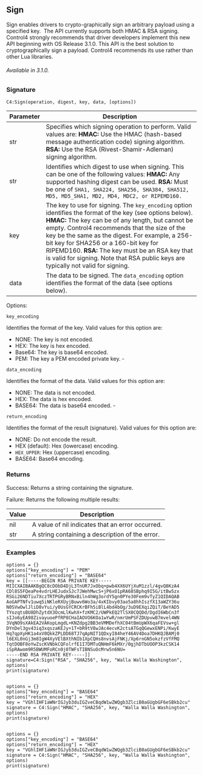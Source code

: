 ## Sign

Sign enables drivers to crypto-graphically sign an arbitrary payload using a specified key.  The API currently supports both HMAC & RSA signing. Control4 strongly recommends that driver developers implement this new API beginning with OS Release 3.1.0. This API is the best solution to cryptographically sign a payload. Control4 recommends its use rather than other Lua libraries.

###### Available in 3.1.0.


### Signature

`C4:Sign(operation, digest, key, data, [options])`


| Parameter | Description | 
| --- | --- |
| str | Specifies which signing operation to perform. Valid values are: **HMAC:** Use the HMAC (hash-based message authentication code) signing algorithm. **RSA:** Use the RSA (Rivest-Shamir-Adleman) signing algorithm. |
| str | Identifies which digest to use when signing. This can be one of the following values: **HMAC:** Any supported hashing digest can be used. **RSA:** Must be one of `SHA1, SHA224, SHA256, SHA384, SHA512, MD5, MD5_SHA1, MD2, MD4, MDC2, or RIPEMD160.` |
| key | The key to use for signing. The `key_encoding` option identifies the format of the key (see options below). **HMAC:** The key can be of any length, but cannot be empty.  Control4 recommends that the size of the key be the same as the digest. For example, a 256-bit key for SHA256 or a 160-bit key for RIPEMD160. **RSA:** The key must be an RSA key that is valid for signing. Note that RSA public keys are typically not valid for signing. |
| data | The data to be signed. The `data_encoding` option identifies the format of the data (see options below).

Options:

`key_encoding`
 
Identifies the format of the key. Valid values for this option are:

- NONE: The key is not encoded.
- HEX: The key is hex encoded.
- Base64: The key is base64 encoded.
- PEM: The key a PEM encoded private key.
\- 

`data_encoding`

Identifies the format of the data. Valid values for this option are:

- NONE: The data is not encoded.
- HEX: The data is hex encoded.
- BASE64: The data is base64 encoded.
\- 

`return_encoding`

Identifies the format of the result (signature). Valid values for this option are:

- NONE: Do not encode the result.
- HEX (default): Hex (lowercase) encoding.
- `HEX_UPPER`: Hex (uppercase) encoding.
- BASE64: Base64 encoding.


### Returns

Success: Returns a string containing the signature.

Failure: Returns the following multiple results:

|Value | Description |
| --- | --- |
| nil | A value of nil indicates that an error occurred. |
|str |  A string containing a description of the error. |


### Examples

	options = {}
	options["key_encoding"] = "PEM"
	options["return_encoding"] = "BASE64"
	key = [[-----BEGIN RSA PRIVATE KEY-----
	MIICXAIBAAKBgQC8cDObD4DjL3TnUR7JxObq+pwb4XX6UYjXuM1zzl/4gvQ8KzA4
	CDl8S5FQeaPe4vdrLHEJudxSJc7JWehMwcS+jP6xO1pRA68SBphq9I5G/itBw5zx
	RSGi26NDTiu7XczTRTPGRyBRNxBiln4hWg3ordY5gn0PYe30Fem9vTyZ1QIDAQAB
	AoGAPTNfv1uwq5iNKleRXUyjBuwv6Wo3a/4xKIbvy03ao5a8hhIszfX13aWZY36u
	N0SVwOwlJliD8vYui/y0UsGYCRCKrBFh5iBlL4bd4bOg/3uD9EXqiZQiT/BeYAD5
	TYozqtsBU8DhZytdX3OcmLlKwhX+fzKMC2/UWPkEQ2TlSX0CQQDd/DgdI6WbCn3f
	sIJo6yEA98ZivayuoePfRP8CHaIAOVO6KOa1wYwR/nmrUmPSFZDUpvwB7mvel4WN
	3VqNO9sXAkEA2VAKopLmgdL+KNZdpg2BB3eVMMDefhXC04tBmUpWX6qaFEVsw+gl
	DYnDel3gv43iq3xqszaKEJy+1T+bR9tV8wJAc4ecvK2ctsATGqQGewxENPi/KwyE
	Hq7qpXyHK1a4xV0QkkZPLDD68TJ7qApNIT1QDxyI84heY46AV4Doa7DHKQJBAMj0
	l6EXL0nGj3m8IgW4XyVElBXthNIb1XpCQHs8nvsAjFNKj/Xp6rnGN5okzfzVfFMQ
	TqtDOBF8oYwZscKVNbkCQFolrfE1I7DMTuQNHmF6kMXr/0gjhDTbUOOP3kzCSK14
	iSpRAwom9R5BWUMFoRCn0j0TWFsTIBNSuOcMrw5n6NU=
	-----END RSA PRIVATE KEY-----]]
	signature=C4:Sign("RSA", "SHA256", key, "Walla Walla Washington", options)
	print(signature)
	
	﻿
	options = {}
	options["key_encoding"] = "BASE64"
	options["return_encoding"] = "HEX"
	key = "VGhlIHF1aWNrIGJyb3duIGZveCBqdW1wZWQgb3ZlciB0aGUgbGF6eSBkb2cu"
	signature = C4:Sign("HMAC", "SHA256", key, "Walla Walla Washington", options)
	print(signature)
	
	﻿
	options = {}
	options["key_encoding"] = "BASE64"
	options["return_encoding"] = "HEX"
	key = "VGhlIHF1aWNrIGJyb3duIGZveCBqdW1wZWQgb3ZlciB0aGUgbGF6eSBkb2cu"
	signature = C4:Sign("HMAC", "SHA256", key, "Walla Walla Washington", options)
	print(signature)